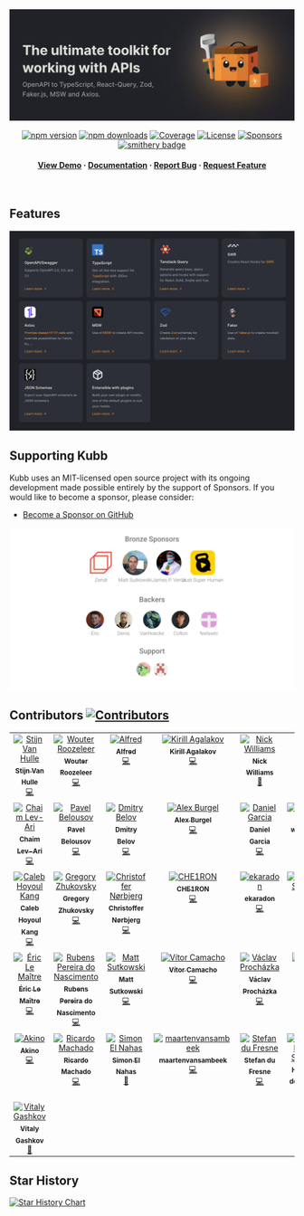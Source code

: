<div style="text-align: center;">

<img src="https://raw.githubusercontent.com/kubb-labs/kubb/main/assets/banner.png" alt="logo"  height="auto" />

[![npm version][npm-version-src]][npm-version-href]
[![npm downloads][npm-downloads-src]][npm-downloads-href]
[![Coverage][coverage-src]][coverage-href]
[![License][license-src]][license-href]
[![Sponsors][sponsors-src]][sponsors-href]
[![smithery badge](https://smithery.ai/badge/@kubb-labs/kubb)](https://smithery.ai/server/@kubb-labs/kubb)

<h4>
    <a href="https://codesandbox.io/s/github/kubb-labs/kubb/tree/main//examples/typescript" target="_blank">View Demo</a>
    <span> · </span>
      <a href="https://kubb.dev/" target="_blank">Documentation</a>
    <span> · </span>
      <a href="https://github.com/kubb-labs/kubb/issues/" target="_blank">Report Bug</a>
    <span> · </span>
      <a href="https://github.com/kubb-labs/kubb/issues/" target="_blank">Request Feature</a>
  </h4>
</div>

<br />

## Features

<div align="center">
  <img src="https://raw.githubusercontent.com/kubb-labs/kubb/main/assets/features.png" alt="features"  height="auto" />
</div>

## Supporting Kubb

Kubb uses an MIT-licensed open source project with its ongoing development made possible entirely by the support of Sponsors. If you would like to become a sponsor, please consider:

- [Become a Sponsor on GitHub](https://github.com/sponsors/stijnvanhulle)

<p align="center">
  <a href="https://github.com/sponsors/stijnvanhulle">
    <img src="https://raw.githubusercontent.com/stijnvanhulle/sponsors/main/sponsors.svg" alt="My sponsors" />
  </a>
</p>

## Contributors [![Contributors][contributors-src]][contributors-href]

<!-- ALL-CONTRIBUTORS-LIST:START - Do not remove or modify this section -->
<!-- prettier-ignore-start -->
<!-- markdownlint-disable -->
<table>
  <tbody>
    <tr>
      <td align="center" valign="top" width="14.28%"><a href="http://www.stijnvanhulle.be"><img src="https://avatars.githubusercontent.com/u/5904681?v=4?s=100" width="100px;" alt="Stijn Van Hulle"/><br /><sub><b>Stijn Van Hulle</b></sub></a><br /><a href="https://github.com/kubb-labs/kubb/commits?author=stijnvanhulle" title="Code">💻</a></td>
      <td align="center" valign="top" width="14.28%"><a href="https://fosstodon.org/@xphentom"><img src="https://avatars.githubusercontent.com/u/5096867?v=4?s=100" width="100px;" alt="Wouter Roozeleer"/><br /><sub><b>Wouter Roozeleer</b></sub></a><br /><a href="https://github.com/kubb-labs/kubb/commits?author=xPhentom" title="Code">💻</a></td>
      <td align="center" valign="top" width="14.28%"><a href="https://aluc.io/"><img src="https://avatars.githubusercontent.com/u/15520015?v=4?s=100" width="100px;" alt="Alfred"/><br /><sub><b>Alfred</b></sub></a><br /><a href="https://github.com/kubb-labs/kubb/commits?author=b6pzeusbc54tvhw5jgpyw8pwz2x6gs" title="Code">💻</a></td>
      <td align="center" valign="top" width="14.28%"><a href="https://github.com/raveclassic"><img src="https://avatars.githubusercontent.com/u/1743568?v=4?s=100" width="100px;" alt="Kirill Agalakov"/><br /><sub><b>Kirill Agalakov</b></sub></a><br /><a href="https://github.com/kubb-labs/kubb/commits?author=raveclassic" title="Code">💻</a></td>
      <td align="center" valign="top" width="14.28%"><a href="http://wicky.nillia.ms"><img src="https://avatars.githubusercontent.com/u/1091390?v=4?s=100" width="100px;" alt="Nick Williams"/><br /><sub><b>Nick Williams</b></sub></a><br /><a href="https://github.com/kubb-labs/kubb/commits?author=WickyNilliams" title="Documentation">📖</a></td>
      <td align="center" valign="top" width="14.28%"><a href="https://github.com/helt"><img src="https://avatars.githubusercontent.com/u/1732112?v=4?s=100" width="100px;" alt="helt"/><br /><sub><b>helt</b></sub></a><br /><a href="https://github.com/kubb-labs/kubb/commits?author=helt" title="Code">💻</a></td>
      <td align="center" valign="top" width="14.28%"><a href="https://github.com/Ti-webdev"><img src="https://avatars.githubusercontent.com/u/478565?v=4?s=100" width="100px;" alt="Vasily Mikhaylovsky"/><br /><sub><b>Vasily Mikhaylovsky</b></sub></a><br /><a href="https://github.com/kubb-labs/kubb/commits?author=Ti-webdev" title="Code">💻</a></td>
    </tr>
    <tr>
      <td align="center" valign="top" width="14.28%"><a href="https://github.com/chiptus"><img src="https://avatars.githubusercontent.com/u/1381655?v=4?s=100" width="100px;" alt="Chaim Lev-Ari"/><br /><sub><b>Chaim Lev-Ari</b></sub></a><br /><a href="https://github.com/kubb-labs/kubb/commits?author=chiptus" title="Code">💻</a></td>
      <td align="center" valign="top" width="14.28%"><a href="http://projects.pafnuty.name"><img src="https://avatars.githubusercontent.com/u/1635679?v=4?s=100" width="100px;" alt="Pavel Belousov"/><br /><sub><b>Pavel Belousov</b></sub></a><br /><a href="https://github.com/kubb-labs/kubb/commits?author=pafnuty" title="Code">💻</a></td>
      <td align="center" valign="top" width="14.28%"><a href="https://github.com/dmitry-blackwave"><img src="https://avatars.githubusercontent.com/u/5526543?v=4?s=100" width="100px;" alt="Dmitry Belov"/><br /><sub><b>Dmitry Belov</b></sub></a><br /><a href="https://github.com/kubb-labs/kubb/commits?author=dmitry-blackwave" title="Code">💻</a></td>
      <td align="center" valign="top" width="14.28%"><a href="https://github.com/aburgel"><img src="https://avatars.githubusercontent.com/u/341478?v=4?s=100" width="100px;" alt="Alex Burgel"/><br /><sub><b>Alex Burgel</b></sub></a><br /><a href="https://github.com/kubb-labs/kubb/commits?author=aburgel" title="Code">💻</a></td>
      <td align="center" valign="top" width="14.28%"><a href="https://github.com/dgarciamuria"><img src="https://avatars.githubusercontent.com/u/8144333?v=4?s=100" width="100px;" alt="Daniel Garcia"/><br /><sub><b>Daniel Garcia</b></sub></a><br /><a href="https://github.com/kubb-labs/kubb/commits?author=dgarciamuria" title="Code">💻</a></td>
      <td align="center" valign="top" width="14.28%"><a href="https://github.com/wuyuanyi135"><img src="https://avatars.githubusercontent.com/u/11760870?v=4?s=100" width="100px;" alt="wuyuanyi135"/><br /><sub><b>wuyuanyi135</b></sub></a><br /><a href="https://github.com/kubb-labs/kubb/commits?author=wuyuanyi135" title="Code">💻</a></td>
      <td align="center" valign="top" width="14.28%"><a href="https://github.com/cjthompson"><img src="https://avatars.githubusercontent.com/u/1958266?v=4?s=100" width="100px;" alt="Chris Thompson"/><br /><sub><b>Chris Thompson</b></sub></a><br /><a href="https://github.com/kubb-labs/kubb/commits?author=cjthompson" title="Code">💻</a></td>
    </tr>
    <tr>
      <td align="center" valign="top" width="14.28%"><a href="https://github.com/hkang1"><img src="https://avatars.githubusercontent.com/u/220971?v=4?s=100" width="100px;" alt="Caleb Hoyoul Kang"/><br /><sub><b>Caleb Hoyoul Kang</b></sub></a><br /><a href="https://github.com/kubb-labs/kubb/commits?author=hkang1" title="Code">💻</a></td>
      <td align="center" valign="top" width="14.28%"><a href="https://github.com/grreeenn"><img src="https://avatars.githubusercontent.com/u/13204857?v=4?s=100" width="100px;" alt="Gregory Zhukovsky"/><br /><sub><b>Gregory Zhukovsky</b></sub></a><br /><a href="https://github.com/kubb-labs/kubb/commits?author=grreeenn" title="Code">💻</a></td>
      <td align="center" valign="top" width="14.28%"><a href="https://github.com/ChilloManiac"><img src="https://avatars.githubusercontent.com/u/3761964?v=4?s=100" width="100px;" alt="Christoffer Nørbjerg"/><br /><sub><b>Christoffer Nørbjerg</b></sub></a><br /><a href="https://github.com/kubb-labs/kubb/commits?author=ChilloManiac" title="Code">💻</a></td>
      <td align="center" valign="top" width="14.28%"><a href="https://codefy.de/de/karriere"><img src="https://avatars.githubusercontent.com/u/122524301?v=4?s=100" width="100px;" alt="CHE1RON"/><br /><sub><b>CHE1RON</b></sub></a><br /><a href="https://github.com/kubb-labs/kubb/commits?author=CHE1RON" title="Code">💻</a></td>
      <td align="center" valign="top" width="14.28%"><a href="https://github.com/ekaradon"><img src="https://avatars.githubusercontent.com/u/9439390?v=4?s=100" width="100px;" alt="ekaradon"/><br /><sub><b>ekaradon</b></sub></a><br /><a href="https://github.com/kubb-labs/kubb/commits?author=ekaradon" title="Code">💻</a></td>
      <td align="center" valign="top" width="14.28%"><a href="https://thijmen.dev"><img src="https://avatars.githubusercontent.com/u/383903?v=4?s=100" width="100px;" alt="Thijmen Stavenuiter"/><br /><sub><b>Thijmen Stavenuiter</b></sub></a><br /><a href="https://github.com/kubb-labs/kubb/commits?author=Thijmen" title="Code">💻</a></td>
      <td align="center" valign="top" width="14.28%"><a href="https://github.com/bohdanhusak"><img src="https://avatars.githubusercontent.com/u/13829370?v=4?s=100" width="100px;" alt="Bohdan Husak"/><br /><sub><b>Bohdan Husak</b></sub></a><br /><a href="https://github.com/kubb-labs/kubb/commits?author=bohdanhusak" title="Documentation">📖</a></td>
    </tr>
    <tr>
      <td align="center" valign="top" width="14.28%"><a href="https://github.com/Ericlm"><img src="https://avatars.githubusercontent.com/u/19361503?v=4?s=100" width="100px;" alt="Éric Le Maître"/><br /><sub><b>Éric Le Maître</b></sub></a><br /><a href="https://github.com/kubb-labs/kubb/commits?author=Ericlm" title="Code">💻</a></td>
      <td align="center" valign="top" width="14.28%"><a href="https://github.com/chambber"><img src="https://avatars.githubusercontent.com/u/11406841?v=4?s=100" width="100px;" alt="Rubens Pereira do Nascimento"/><br /><sub><b>Rubens Pereira do Nascimento</b></sub></a><br /><a href="https://github.com/kubb-labs/kubb/commits?author=chambber" title="Code">💻</a></td>
      <td align="center" valign="top" width="14.28%"><a href="https://github.com/msutkowski"><img src="https://avatars.githubusercontent.com/u/784953?v=4?s=100" width="100px;" alt="Matt Sutkowski"/><br /><sub><b>Matt Sutkowski</b></sub></a><br /><a href="https://github.com/kubb-labs/kubb/commits?author=msutkowski" title="Code">💻</a></td>
      <td align="center" valign="top" width="14.28%"><a href="https://github.com/vitorcamachoo"><img src="https://avatars.githubusercontent.com/u/20595956?v=4?s=100" width="100px;" alt="Vítor Camacho"/><br /><sub><b>Vítor Camacho</b></sub></a><br /><a href="https://github.com/kubb-labs/kubb/commits?author=vitorcamachoo" title="Code">💻</a></td>
      <td align="center" valign="top" width="14.28%"><a href="https://github.com/VasekProchazka"><img src="https://avatars.githubusercontent.com/u/13906845?v=4?s=100" width="100px;" alt="Václav Procházka"/><br /><sub><b>Václav Procházka</b></sub></a><br /><a href="https://github.com/kubb-labs/kubb/commits?author=VasekProchazka" title="Code">💻</a></td>
      <td align="center" valign="top" width="14.28%"><a href="https://codx.dev"><img src="https://avatars.githubusercontent.com/u/59735735?v=4?s=100" width="100px;" alt="Luiz Bett"/><br /><sub><b>Luiz Bett</b></sub></a><br /><a href="https://github.com/kubb-labs/kubb/commits?author=heyBett" title="Code">💻</a></td>
      <td align="center" valign="top" width="14.28%"><a href="https://github.com/lambdank"><img src="https://avatars.githubusercontent.com/u/5475129?v=4?s=100" width="100px;" alt="Sebastian Andersen"/><br /><sub><b>Sebastian Andersen</b></sub></a><br /><a href="https://github.com/kubb-labs/kubb/commits?author=lambdank" title="Code">💻</a></td>
    </tr>
    <tr>
      <td align="center" valign="top" width="14.28%"><a href="https://akino.icu"><img src="https://avatars.githubusercontent.com/u/64176534?v=4?s=100" width="100px;" alt="Akino"/><br /><sub><b>Akino</b></sub></a><br /><a href="https://github.com/kubb-labs/kubb/commits?author=akinoccc" title="Code">💻</a></td>
      <td align="center" valign="top" width="14.28%"><a href="https://github.com/rmachado-studocu"><img src="https://avatars.githubusercontent.com/u/89906313?v=4?s=100" width="100px;" alt="Ricardo Machado"/><br /><sub><b>Ricardo Machado</b></sub></a><br /><a href="https://github.com/kubb-labs/kubb/commits?author=rmachado-studocu" title="Code">💻</a></td>
      <td align="center" valign="top" width="14.28%"><a href="http://simonelnahas.com"><img src="https://avatars.githubusercontent.com/u/29279201?v=4?s=100" width="100px;" alt="Simon El Nahas"/><br /><sub><b>Simon El Nahas</b></sub></a><br /><a href="https://github.com/kubb-labs/kubb/commits?author=simonelnahas" title="Documentation">📖</a></td>
      <td align="center" valign="top" width="14.28%"><a href="https://github.com/maartenvansambeek"><img src="https://avatars.githubusercontent.com/u/91739524?v=4?s=100" width="100px;" alt="maartenvansambeek"/><br /><sub><b>maartenvansambeek</b></sub></a><br /><a href="https://github.com/kubb-labs/kubb/commits?author=maartenvansambeek" title="Code">💻</a></td>
      <td align="center" valign="top" width="14.28%"><a href="https://sdufresne.info"><img src="https://avatars.githubusercontent.com/u/583851?v=4?s=100" width="100px;" alt="Stefan du Fresne"/><br /><sub><b>Stefan du Fresne</b></sub></a><br /><a href="https://github.com/kubb-labs/kubb/commits?author=SCdF" title="Code">💻</a></td>
      <td align="center" valign="top" width="14.28%"><a href="https://hugofelippe.github.io/"><img src="https://avatars.githubusercontent.com/u/19368365?v=4?s=100" width="100px;" alt="Hugo Felippe de Souza Cruz"/><br /><sub><b>Hugo Felippe de Souza Cruz</b></sub></a><br /><a href="https://github.com/kubb-labs/kubb/commits?author=hugoFelippe" title="Code">💻</a></td>
      <td align="center" valign="top" width="14.28%"><a href="https://github.com/belgattitude"><img src="https://avatars.githubusercontent.com/u/259798?v=4?s=100" width="100px;" alt="Sébastien Vanvelthem"/><br /><sub><b>Sébastien Vanvelthem</b></sub></a><br /><a href="https://github.com/kubb-labs/kubb/commits?author=belgattitude" title="Code">💻</a></td>
    </tr>
    <tr>
      <td align="center" valign="top" width="14.28%"><a href="http://bento.me/vitalygashkov"><img src="https://avatars.githubusercontent.com/u/30000398?v=4?s=100" width="100px;" alt="Vitaly Gashkov"/><br /><sub><b>Vitaly Gashkov</b></sub></a><br /><a href="https://github.com/kubb-labs/kubb/commits?author=vitalygashkov" title="Documentation">📖</a></td>
    </tr>
  </tbody>
</table>

<!-- markdownlint-restore -->
<!-- prettier-ignore-end -->

<!-- ALL-CONTRIBUTORS-LIST:END -->
<!-- prettier-ignore-start -->
<!-- markdownlint-disable -->

<!-- markdownlint-restore -->
<!-- prettier-ignore-end -->

<!-- ALL-CONTRIBUTORS-LIST:END -->

## Star History

<a href="https://star-history.com/#kubb-labs/kubb&Date">
  <picture>
    <source media="(prefers-color-scheme: dark)" srcset="https://api.star-history.com/svg?repos=kubb-labs/kubb&type=Date&theme=dark" />
    <source media="(prefers-color-scheme: light)" srcset="https://api.star-history.com/svg?repos=kubb-labs/kubb&type=Date" />
    <img alt="Star History Chart" src="https://api.star-history.com/svg?repos=kubb-labs/kubb&type=Date" />
  </picture>
</a>


<!-- Badges -->

[npm-version-src]: https://img.shields.io/npm/v/@kubb/core?flat&colorA=18181B&colorB=f58517
[npm-version-href]: https://npmjs.com/package/@kubb/core
[npm-downloads-src]: https://img.shields.io/npm/dm/@kubb/core?flat&colorA=18181B&colorB=f58517
[npm-downloads-href]: https://npmjs.com/package/@kubb/core
[license-src]: https://img.shields.io/github/license/kubb-labs/kubb.svg?flat&colorA=18181B&colorB=f58517
[license-href]: https://github.com/kubb-labs/kubb/blob/main/LICENSE
[build-src]: https://img.shields.io/github/actions/workflow/status/kubb-labs/kubb/ci.yaml?style=flat&colorA=18181B&colorB=f58517
[build-href]: https://www.npmjs.com/package/@kubb/core
[minified-src]: https://img.shields.io/bundlephobia/min/@kubb/core?style=flat&colorA=18181B&colorB=f58517
[minified-href]: https://www.npmjs.com/package/@kubb/core
[coverage-src]: https://img.shields.io/codecov/c/github/kubb-labs/kubb?style=flat&colorA=18181B&colorB=f58517
[coverage-href]: https://www.npmjs.com/package/@kubb/core
[contributors-src]: https://img.shields.io/github/contributors/kubb-labs/kubb?style=flat&colorA=18181B&colorB=f58517&label=%20
[contributors-href]: #contributors-
[sponsors-src]: https://img.shields.io/github/sponsors/stijnvanhulle?style=flat&colorA=18181B&colorB=f58517
[sponsors-href]: https://github.com/sponsors/stijnvanhulle/

